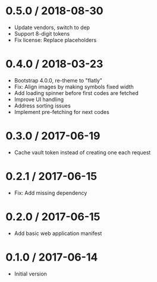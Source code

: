# 0.5.0 / 2018-08-30

  * Update vendors, switch to dep
  * Support 8-digit tokens
  * Fix license: Replace placeholders

# 0.4.0 / 2018-03-23

  * Bootstrap 4.0.0, re-theme to "flatly"
  * Fix: Align images by making symbols fixed width
  * Add loading spinner before first codes are fetched
  * Improve UI handling
  * Address sorting issues
  * Implement pre-fetching for next codes

# 0.3.0 / 2017-06-19

  * Cache vault token instead of creating one each request

# 0.2.1 / 2017-06-15

  * Fix: Add missing dependency

# 0.2.0 / 2017-06-15

  * Add basic web application manifest

# 0.1.0 / 2017-06-14

  * Initial version
